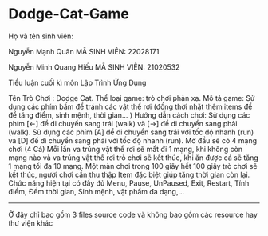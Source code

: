 # Dodge-Cat-Game
Họ và tên sinh viên:

Nguyễn Mạnh Quân          MÃ SINH VIÊN: 22028171 

Nguyễn Minh Quang Hiếu    MÃ SINH VIÊN: 21020532

Tiểu luận cuối kì môn Lập Trình Ứng Dụng

Tên Trò Chơi : Dodge Cat. Thể loại game: trò chơi phản xạ. Mô tả game: Sử dụng các phím bấm để tránh các vật thể rơi (đồng thời nhặt thêm items để để tăng điểm, sinh mệnh, thời gian... ) Hướng dẫn cách chơi: Sử dụng các phím [<-] để di chuyển sang trái (walk) và [->] để di chuyển sang phải (walk). Sử dụng các phím [A] để di chuyển sang trái với tốc độ nhanh (run) và [D] để di chuyển sang phải với tốc độ nhanh (run). Mở đầu sẽ có 4 mạng chơi (4 Cá) Mỗi lần va trúng vật thể rơi sẽ mất đi 1 mạng, khi không còn mạng nào và va trúng vật thể rơi trò chơi sẽ kết thúc, khi ăn được cá sẽ tăng 1 mạng tối đa 10 mạng. Một màn chơi trong 100 giây hết 100 giây trò chơi sẽ kết thúc, người chơi cần thu thập Item đặc biệt giúp tăng thời gian còn lại. Chức năng hiện tại có đầy đủ Menu, Pause, UnPaused, Exit, Restart, Tính điểm, Đếm thời gian, Sinh mệnh, vật phẩm đa dạng,...



-------------------------------------------------------------------------------------
Ở đây chỉ bao gồm 3 files source code và không bao gồm các resource hay thư viện khác

